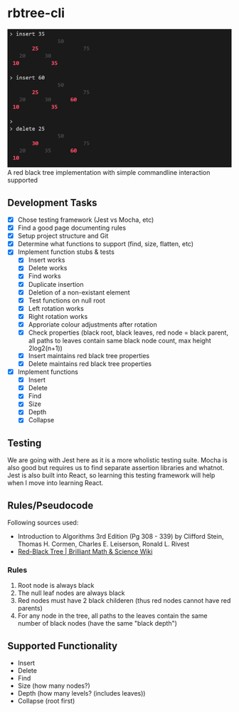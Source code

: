 # rbtree-cli
![Application Demo](./Demo.png)  
A red black tree implementation with simple commandline interaction supported 

## Development Tasks

- [x]  Chose testing framework (Jest vs Mocha, etc)
- [x]  Find a good page documenting rules
- [x]  Setup project structure and Git
- [x]  Determine what functions to support (find, size, flatten, etc)
- [x]  Implement function stubs & tests
    - [x] Insert works
    - [x] Delete works
    - [x] Find works
    - [x] Duplicate insertion
    - [x] Deletion of a non-existant element
    - [x] Test functions on null root
    - [x] Left rotation works
    - [x] Right rotation works
    - [x] Approriate colour adjustments after rotation
    - [x] Check properties (black root, black leaves, red node = black parent, all paths to leaves contain same black node count, max height 2log2(n+1))
    - [x] Insert maintains red black tree properties 
    - [x] Delete maintains red black tree properties
- [x]  Implement functions
    - [x] Insert
    - [x] Delete
    - [x] Find
    - [x] Size
    - [x] Depth    
    - [x] Collapse

## Testing

We are going with Jest here as it is a more wholistic testing suite. Mocha is also good but requires us to find separate assertion libraries and whatnot. Jest is also built into React, so learning this testing framework will help when I move into learning React. 

## Rules/Pseudocode
Following sources used:
- Introduction to Algorithms 3rd Edition (Pg 308 - 339) by Clifford Stein, Thomas H. Cormen, Charles E. Leiserson, Ronald L. Rivest
- [Red-Black Tree | Brilliant Math & Science Wiki](https://brilliant.org/wiki/red-black-tree/)

### Rules
1. Root node is always black
2. The null leaf nodes are always black
3. Red nodes must have 2 black childeren (thus red nodes cannot have red parents)
4. For any node in the tree, all paths to the leaves contain the same number of black nodes (have the same "black depth")


## Supported Functionality
- Insert
- Delete
- Find
- Size (how many nodes?)
- Depth (how many levels? (includes leaves))
- Collapse (root first)